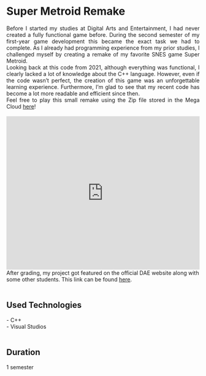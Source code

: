 <style>
    #myFrame { width:100%; height:400px; }
</style>

# Super Metroid Remake

<div style="text-align: justify">
Before I started my studies at Digital Arts and Entertainment, I had never created a fully functional game before. During the second semester of my first-year game development this became the exact task we had to complete. As I already had programming experience from my prior studies, I challenged myself by creating a remake of my favorite SNES game Super Metroid. <br>
Looking back at this code from 2021, although everything was functional, I clearly lacked a lot of knowledge about the C++ language. However, even if the code wasn’t perfect, the creation of this game was an unforgettable learning experience. Furthermore, I’m glad to see that my recent code has become a lot more readable and efficient since then.<br>
Feel free to play this small remake using the Zip file stored in the Mega Cloud <a class="text-gPrimaryColor" href="https://mega.nz/file/p24ECK4A#I66Cjterds3a0KRLEagWyvvX6p4RtdWs4IG6_8iXYBE" target="_blank" rel="noopener noreferrer">here</a>!
</div>
<br>
<iframe title="vimeo-player" id="myFrame" src="https://player.vimeo.com/video/572013911?h=2014089976"  width="100%" frameborder="0" allowfullscreen></iframe>

<br>
After grading, my project got featured on the official DAE website along with some other students. This link can be found <a class="text-gPrimaryColor" href="https://digitalartsandentertainment.be/article/468/Programming+2%3A+2021+Post+Mortem">here</a>. 
<br>
<br>

## Used Technologies<br>
\- C++<br>
\- Visual Studios
<br><br>

## Duration
1 semester